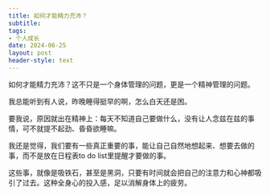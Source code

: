 ```yaml
---
title: 如何才能精力充沛？
subtitle: 
tags: 
- 个人成长
date: 2024-06-25
layout: post
header-style: text
---
```


如何才能精力充沛？这不只是一个身体管理的问题，更是一个精神管理的问题。

我总能听到有人说，昨晚睡得挺早的啊，怎么白天还是困。

要我说，原因就出在精神上：每天不知道自己要做什么，没有让人念兹在兹的事情，可不就提不起劲、昏昏欲睡嘛。

我还是觉得，我们要有一些真正重要的事，能让自己自然地想起来、想要去做的事，而不是放在日程表to do list里提醒才要做的事。

这些事，就像是吸铁石，甚至是黑洞，只要有时间就会把自己的注意力和心神都吸引了过去。这种全身心的投入感，足以消解身体上的疲劳。